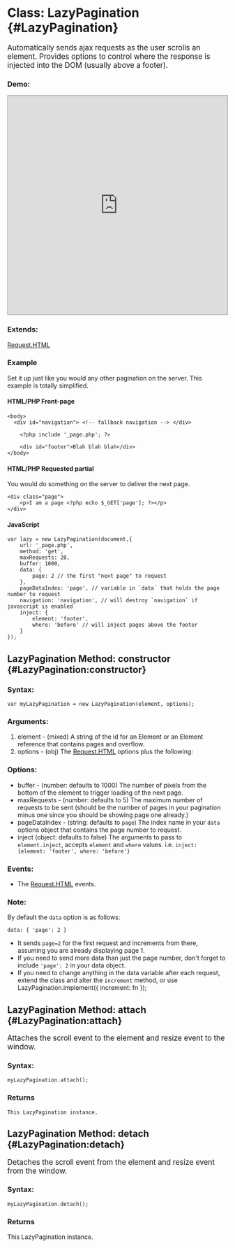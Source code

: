 Class: LazyPagination {#LazyPagination}
=======================================

<big>Automatically sends ajax requests as the user scrolls an element. Provides options to control where the response is injected into the DOM (usually above a footer).</big>

### Demo:

<iframe src="http://ryanflorence.com/scripts/mootools/LazyPagination/Demos/" style="width: 100%; height:500px; border: solid 1px #999"></iframe>

### Extends:

[Request.HTML][request]

### Example

Set it up just like you would any other pagination on the server.  This example is totally simplified.

#### HTML/PHP Front-page

    <body>
      <div id="navigation"> <!-- fallback navigation --> </div>
      
    	<?php include '_page.php'; ?>
    	
    	<div id="footer">Blah blah blah</div>
    </body>

#### HTML/PHP Requested partial

You would do something on the server to deliver the next page.

    <div class="page">
    	<p>I am a page <?php echo $_GET['page']; ?></p>
    </div>
    
#### JavaScript

    var lazy = new LazyPagination(document,{
    	url: '_page.php',
    	method: 'get',
    	maxRequests: 20,
    	buffer: 1000,
  		data: {
  			page: 2 // the first "next page" to request
  		},
    	pageDataIndex: 'page', // variable in `data` that holds the page number to request
    	navigation: 'navigation', // will destroy `navigation` if javascript is enabled
    	inject: {
    		element: 'footer',
    		where: 'before' // will inject pages above the footer
    	}
    });

LazyPagination Method: constructor {#LazyPagination:constructor}
-----------------------------------------------------------------


### Syntax:

	var myLazyPagination = new LazyPagination(element, options);

### Arguments:

1. element - (mixed) A string of the id for an Element or an Element reference that contains pages and overflow.
2. options - (obj) The [Request.HTML][request] options plus the following:

### Options:

* buffer - (number: defaults to 1000) The number of pixels from the bottom of the element to trigger loading of the next page.
* maxRequests - (number: defaults to 5) The maximum number of requests to be sent (should be the number of pages in your pagination minus one since you should be showing page one already.)
* pageDataIndex - (string: defaults to `page`) The index name in your `data` options object that contains the page number to request.
* inject (object: defaults to false) The arguments to pass to `element.inject`, accepts `element` and `where` values.  i.e. `inject: {element: 'footer', where: 'before'}`

### Events:

* The [Request.HTML][request] events.

### Note:

By default the `data` option is as follows:

    data: { 'page': 2 }

* It sends `page=2` for the first request and increments from there, assuming you are already displaying page 1.
* If you need to send more data than just the page number, don't forget to include `'page': 2` in your data object.
* If you need to change anything in the data variable after each request, extend the class and alter the `increment` method, or use LazyPagination.implement({ increment: fn });


LazyPagination Method: attach {#LazyPagination:attach}
-------------------------------------------------------

<big>Attaches the scroll event to the element and resize event to the window.</big>

### Syntax:

    myLazyPagination.attach();

### Returns

    This LazyPagination instance.

LazyPagination Method: detach {#LazyPagination:detach}
-------------------------------------------------------

<big>Detaches the scroll event from the element and resize event from the window.</big>

### Syntax:

    myLazyPagination.detach();
    
### Returns

This LazyPagination instance.

[request]: http://mootools.net/docs/core/Request/Request.HTML